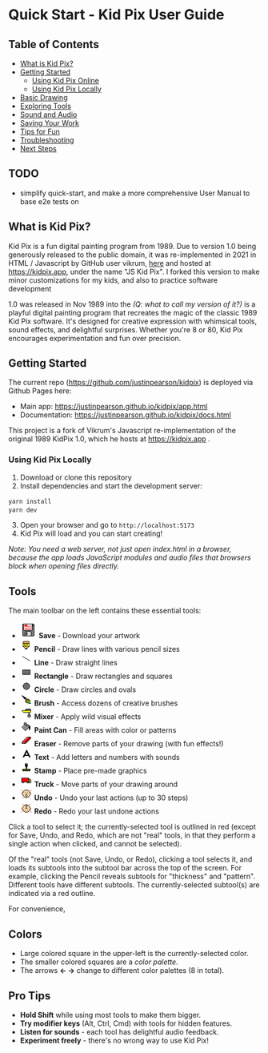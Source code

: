 # Quick Start - Kid Pix User Guide

## Table of Contents

- [What is Kid Pix?](#what-is-kid-pix)
- [Getting Started](#getting-started)
  - [Using Kid Pix Online](#using-kid-pix-online)
  - [Using Kid Pix Locally](#using-kid-pix-locally)
- [Basic Drawing](#basic-drawing)
- [Exploring Tools](#exploring-tools)
- [Sound and Audio](#sound-and-audio)
- [Saving Your Work](#saving-your-work)
- [Tips for Fun](#tips-for-fun)
- [Troubleshooting](#troubleshooting)
- [Next Steps](#next-steps)

## TODO

- simplify quick-start, and make a more comprehensive User Manual to base e2e tests on

## What is Kid Pix?

Kid Pix is a fun digital painting program from 1989. Due to version 1.0 being generously released to the public domain, it was re-implemented in 2021 in HTML / Javascript by GitHub user vikrum, [here](https://github.com/vikrum/kidpix/) and hosted at <https://kidpix.app>, under the name "JS Kid Pix". I forked this version to make minor customizations for my kids, and also to practice software development

1.0 was released in Nov 1989 into the _(Q: what to call my version of it?)_ is a playful digital painting program that recreates the magic of the classic 1989 Kid Pix software. It's designed for creative expression with whimsical tools, sound effects, and delightful surprises. Whether you're 8 or 80, Kid Pix encourages experimentation and fun over precision.

## Getting Started

The current repo (https://github.com/justinpearson/kidpix) is deployed via Github Pages here:

- Main app: https://justinpearson.github.io/kidpix/app.html
- Documentation: https://justinpearson.github.io/kidpix/docs.html

This project is a fork of Vikrum's Javascript re-implementation of the original 1989 KidPix 1.0, which he hosts at https://kidpix.app .

### Using Kid Pix Locally

1. Download or clone this repository
2. Install dependencies and start the development server:

```bash
yarn install
yarn dev
```

3. Open your browser and go to `http://localhost:5173`
4. Kid Pix will load and you can start creating!

_Note: You need a web server, not just open index.html in a browser, because the app loads JavaScript modules and audio files that browsers block when opening files directly._

## Tools

The main toolbar on the left contains these essential tools:

- ![Save](assets/kp-m_27.png) **Save** - Download your artwork
- ![Pencil](assets/kp-m_28.png) **Pencil** - Draw lines with various pencil sizes
- ![Line](assets/kp-m_29.png) **Line** - Draw straight lines
- ![Rectangle](assets/kp-m_30.png) **Rectangle** - Draw rectangles and squares
- ![Circle](assets/kp-m_31.png) **Circle** - Draw circles and ovals
- ![Brush](assets/kp-m_32.png) **Brush** - Access dozens of creative brushes
- ![Mixer](assets/kp-m_33.png) **Mixer** - Apply wild visual effects
- ![Paint Can](assets/kp-m_34.png) **Paint Can** - Fill areas with color or patterns
- ![Eraser](assets/kp-m_35.png) **Eraser** - Remove parts of your drawing (with fun effects!)
- ![Text](assets/kp-m_36.png) **Text** - Add letters and numbers with sounds
- ![Stamp](assets/kp-m_37.png) **Stamp** - Place pre-made graphics
- ![Truck](assets/kp-m_38.png) **Truck** - Move parts of your drawing around
- ![Undo](assets/kp-m_39.png) **Undo** - Undo your last actions (up to 30 steps)
- ![Redo](assets/kp-m_40.png) **Redo** - Redo your last undone actions

Click a tool to select it; the currently-selected tool is outlined in red (except for Save, Undo, and Redo, which are not "real" tools, in that they perform a single action when clicked, and cannot be selected).

Of the "real" tools (not Save, Undo, or Redo), clicking a tool selects it, and loads its subtools into the subtool bar across the top of the screen. For example, clicking the Pencil reveals subtools for "thickness" and "pattern". Different tools have different subtools. The currently-selected subtool(s) are indicated via a red outline.

For convenience,

## Colors

- Large colored square in the upper-left is the currently-selected color.
- The smaller colored squares are a _color palette_.
- The arrows **← →** change to different color palettes (8 in total).

## Pro Tips

- **Hold Shift** while using most tools to make them bigger.
- **Try modifier keys** (Alt, Ctrl, Cmd) with tools for hidden features.
- **Listen for sounds** - each tool has delightful audio feedback.
- **Experiment freely** - there's no wrong way to use Kid Pix!

